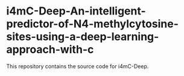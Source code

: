 # i4mC-Deep-An-intelligent-predictor-of-N4-methylcytosine-sites-using-a-deep-learning-approach-with-c
This repository contains the source code for i4mC-Deep.
